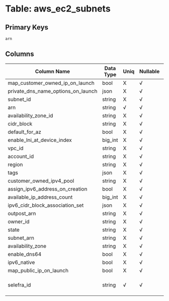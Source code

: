 # Table: aws_ec2_subnets

## Primary Keys 

```
arn
```


## Columns 

|  Column Name   |  Data Type  | Uniq | Nullable | Description | 
|  ----  | ----  | ----  | ----  | ---- | 
| map_customer_owned_ip_on_launch | bool | X | √ |  | 
| private_dns_name_options_on_launch | json | X | √ |  | 
| subnet_id | string | X | √ |  | 
| arn | string | √ | √ |  | 
| availability_zone_id | string | X | √ |  | 
| cidr_block | string | X | √ |  | 
| default_for_az | bool | X | √ |  | 
| enable_lni_at_device_index | big_int | X | √ |  | 
| vpc_id | string | X | √ |  | 
| account_id | string | X | √ |  | 
| region | string | X | √ |  | 
| tags | json | X | √ |  | 
| customer_owned_ipv4_pool | string | X | √ |  | 
| assign_ipv6_address_on_creation | bool | X | √ |  | 
| available_ip_address_count | big_int | X | √ |  | 
| ipv6_cidr_block_association_set | json | X | √ |  | 
| outpost_arn | string | X | √ |  | 
| owner_id | string | X | √ |  | 
| state | string | X | √ |  | 
| subnet_arn | string | X | √ |  | 
| availability_zone | string | X | √ |  | 
| enable_dns64 | bool | X | √ |  | 
| ipv6_native | bool | X | √ |  | 
| map_public_ip_on_launch | bool | X | √ |  | 
| selefra_id | string | √ | √ | primary keys value md5 | 


